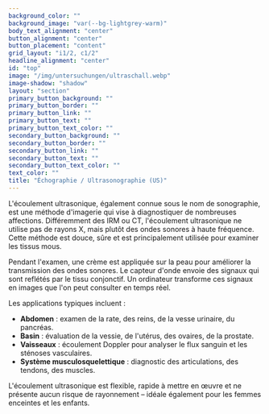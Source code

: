 ```yaml
---
background_color: ""
background_image: "var(--bg-lightgrey-warm)"
body_text_alignment: "center"
button_alignment: "center"
button_placement: "content"
grid_layout: "i1/2, c1/2"
headline_alignment: "center"
id: "top"
image: "/img/untersuchungen/ultraschall.webp"
image-shadow: "shadow"
layout: "section"
primary_button_background: ""
primary_button_border: ""
primary_button_link: ""
primary_button_text: ""
primary_button_text_color: ""
secondary_button_background: ""
secondary_button_border: ""
secondary_button_link: ""
secondary_button_text: ""
secondary_button_text_color: ""
text_color: ""
title: "Échographie / Ultrasonographie (US)"
---
```


L'écoulement ultrasonique, également connue sous le nom de sonographie, est une méthode d'imagerie qui vise à diagnostiquer de nombreuses affections. Différemment des IRM ou CT, l'écoulement ultrasonique ne utilise pas de rayons X, mais plutôt des ondes sonores à haute fréquence. Cette méthode est douce, sûre et est principalement utilisée pour examiner les tissus mous.

Pendant l'examen, une crème est appliquée sur la peau pour améliorer la transmission des ondes sonores. Le capteur d'onde envoie des signaux qui sont reflétés par le tissu conjonctif. Un ordinateur transforme ces signaux en images que l'on peut consulter en temps réel.

Les applications typiques incluent :

- **Abdomen** : examen de la rate, des reins, de la vesse urinaire, du pancréas.
- **Basin** : évaluation de la vessie, de l'utérus, des ovaires, de la prostate.
- **Vaisseaux** : écoulement Doppler pour analyser le flux sanguin et les sténoses vasculaires.
- **Système musculosquelettique** : diagnostic des articulations, des tendons, des muscles.

L'écoulement ultrasonique est flexible, rapide à mettre en œuvre et ne présente aucun risque de rayonnement – idéale également pour les femmes enceintes et les enfants.